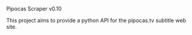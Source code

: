 Pipocas Scraper v0.10

This project aims to provide a python API for the pipocas.tv subtitle web site.
